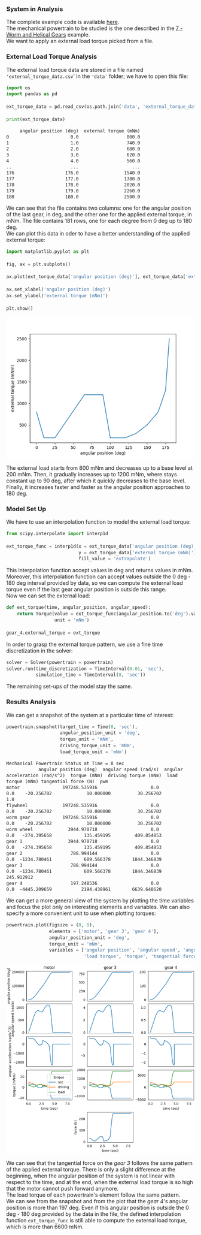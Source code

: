 ### System in Analysis

The complete example code is available 
[here](https://github.com/AndreaBlengino/gearpy/blob/master/docs/source/examples/11_external_torque_from_file/external_torque_from_file.py).  
The mechanical powertrain to be studied is the one described in the 
[7 - Worm and Helical Gears](https://gearpy.readthedocs.io/en/latest/examples/7_worm_and_helical_gears/index.html) 
example.  
We want to apply an external load torque picked from a file.

### External Load Torque Analysis

The external load torque data are stored in a file named 
`'external_torque_data.csv`' in the `'data'` folder; we have to open 
this file: 

```python
import os
import pandas as pd

ext_torque_data = pd.read_csv(os.path.join('data', 'external_torque_data.csv'))

print(ext_torque_data)
```

```text
     angular position (deg)  external torque (mNm)
0                       0.0                  800.0
1                       1.0                  740.0
2                       2.0                  680.0
3                       3.0                  620.0
4                       4.0                  560.0
..                      ...                    ...
176                   176.0                 1540.0
177                   177.0                 1780.0
178                   178.0                 2020.0
179                   179.0                 2260.0
180                   180.0                 2500.0
```

We can see that the file contains two columns: one for the angular 
position of the last gear, in deg, and the other one for the applied 
external torque, in mNm. The file contains 181 rows, one for each degree 
from 0 deg up to 180 deg.  
We can plot this data in oder to have a better understanding of the 
applied external torque:

```python
import matplotlib.pyplot as plt

fig, ax = plt.subplots()

ax.plot(ext_torque_data['angular position (deg)'], ext_torque_data['external torque (mNm)'])

ax.set_xlabel('angular position (deg)')
ax.set_ylabel('external torque (mNm)')

plt.show()
```

![](images/plot_1.png)

The external load starts from 800 mNm and decreases up to a base level
at 200 mNm. Then, it gradually increases up to 1200 mNm, where stays
constant up to 90 deg, after which it quickly decreases to the base 
level.
Finally, it increases faster and faster as the angular position 
approaches to 180 deg.

### Model Set Up

We have to use an interpolation function to model the external load 
torque:

```python
from scipy.interpolate import interp1d

ext_torque_func = interp1d(x = ext_torque_data['angular position (deg)'],
                           y = ext_torque_data['external torque (mNm)'],
                           fill_value = 'extrapolate')
```

This interpolation function accept values in deg and returns values in 
mNm.  
Moreover, this interpolation function can accept values outside the 
0 deg - 180 deg interval provided by data, so we can compute the 
external load torque even if the last gear angular position is outside 
this range.  
Now we can set the external load:

```python
def ext_torque(time, angular_position, angular_speed):
    return Torque(value = ext_torque_func(angular_position.to('deg').value).take(0),
                  unit = 'mNm')

gear_4.external_torque = ext_torque
```

In order to grasp the external torque pattern, we use a fine time 
discretization in the solver:

```python
solver = Solver(powertrain = powertrain)
solver.run(time_discretization = TimeInterval(0.01, 'sec'),
           simulation_time = TimeInterval(8, 'sec'))
```

The remaining set-ups of the model stay the same.

### Results Analysis

We can get a snapshot of the system at a particular time of interest:

```python
powertrain.snapshot(target_time = Time(8, 'sec'),
                    angular_position_unit = 'deg',
                    torque_unit = 'mNm',
                    driving_torque_unit = 'mNm',
                    load_torque_unit = 'mNm')
```

```text
Mechanical Powertrain Status at Time = 8 sec
            angular position (deg)  angular speed (rad/s)  angular acceleration (rad/s^2)  torque (mNm)  driving torque (mNm)  load torque (mNm) tangential force (N)  pwm
motor                197248.535916                    0.0                             0.0    -20.256702             10.000000          30.256702                       1.0
flywheel             197248.535916                    0.0                             0.0    -20.256702             10.000000          30.256702                          
worm gear            197248.535916                    0.0                             0.0    -20.256702             10.000000          30.256702                          
worm wheel             3944.970718                    0.0                             0.0   -274.395658            135.459195         409.854853                          
gear 1                 3944.970718                    0.0                             0.0   -274.395658            135.459195         409.854853                          
gear 2                  788.994144                    0.0                             0.0  -1234.780461            609.566378        1844.346839                          
gear 3                  788.994144                    0.0                             0.0  -1234.780461            609.566378        1844.346839           245.912912     
gear 4                  197.248536                    0.0                             0.0  -4445.209659           2194.438961        6639.648620                          
```

We can get a more general view of the system by plotting the time 
variables and focus the plot only on interesting elements and variables. 
We can also specify a more convenient unit to use when plotting torques:

```python
powertrain.plot(figsize = (8, 8),
                elements = ['motor', 'gear 3', 'gear 4'],
                angular_position_unit = 'deg',
                torque_unit = 'mNm',
                variables = ['angular position', 'angular speed', 'angular acceleration', 'driving torque',
                             'load torque', 'torque', 'tangential force'])
```

![](images/plot_2.png)

We can see that the tangential force on the *gear 3* follows the same 
pattern of the applied external torque. There is only a slight 
difference at the beginning, when the angular position of the system is 
not linear with respect to the time, and at the end, when the external 
load torque is so high that the motor cannot push forward anymore.  
The load torque of each powertrain's element follow the same pattern.  
We can see from the snapshot and from the plot that the *gear 4*'s 
angular position is more than 197 deg. Even if this angular position is 
outside the 0 deg - 180 deg provided by the data in the file, the 
defined interpolation function `ext_torque_func` is still able to 
compute the external load torque, which is more than 6600 mNm.
